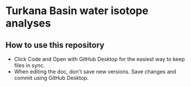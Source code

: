 # Turkana Basin water isotope analyses 

## How to use this repository

- Click Code and Open with GitHub Desktop for the easiest way to keep files in sync. 
- When editing the doc, don't save new versions. Save changes and commit using GitHub Desktop. 
